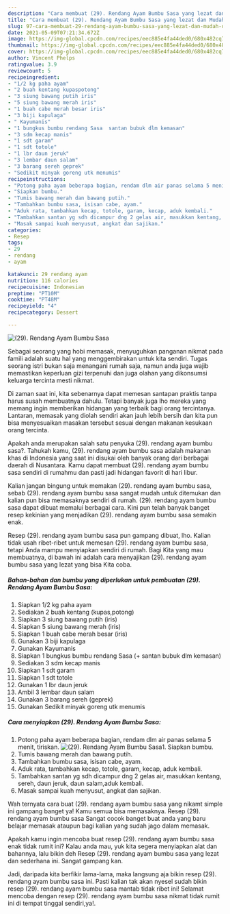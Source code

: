 ```yaml
---
description: "Cara membuat (29). Rendang Ayam Bumbu Sasa yang lezat dan Mudah Dibuat"
title: "Cara membuat (29). Rendang Ayam Bumbu Sasa yang lezat dan Mudah Dibuat"
slug: 97-cara-membuat-29-rendang-ayam-bumbu-sasa-yang-lezat-dan-mudah-dibuat
date: 2021-05-09T07:21:34.672Z
image: https://img-global.cpcdn.com/recipes/eec885e4fa44ded0/680x482cq70/29-rendang-ayam-bumbu-sasa-foto-resep-utama.jpg
thumbnail: https://img-global.cpcdn.com/recipes/eec885e4fa44ded0/680x482cq70/29-rendang-ayam-bumbu-sasa-foto-resep-utama.jpg
cover: https://img-global.cpcdn.com/recipes/eec885e4fa44ded0/680x482cq70/29-rendang-ayam-bumbu-sasa-foto-resep-utama.jpg
author: Vincent Phelps
ratingvalue: 3.9
reviewcount: 5
recipeingredient:
- "1/2 kg paha ayam"
- "2 buah kentang kupaspotong"
- "3 siung bawang putih iris"
- "5 siung bawang merah iris"
- "1 buah cabe merah besar iris"
- "3 biji kapulaga"
- " Kayumanis"
- "1 bungkus bumbu rendang Sasa  santan bubuk dlm kemasan"
- "3 sdm kecap manis"
- "1 sdt garam"
- "1 sdt totole"
- "1 lbr daun jeruk"
- "3 lembar daun salam"
- "3 barang sereh geprek"
- "Sedikit minyak goreng utk menumis"
recipeinstructions:
- "Potong paha ayam beberapa bagian, rendam dlm air panas selama 5 menit, tiriskan."
- "Siapkan bumbu."
- "Tumis bawang merah dan bawang putih."
- "Tambahkan bumbu sasa, isisan cabe, ayam."
- "Aduk rata, tambahkan kecap, totole, garam, kecap, aduk kembali."
- "Tambahkan santan yg sdh dicampur dng 2 gelas air, masukkan kentang, sereh, daun jeruk, daun salam,aduk kembali."
- "Masak sampai kuah menyusut, angkat dan sajikan."
categories:
- Resep
tags:
- 29
- rendang
- ayam

katakunci: 29 rendang ayam 
nutrition: 116 calories
recipecuisine: Indonesian
preptime: "PT10M"
cooktime: "PT48M"
recipeyield: "4"
recipecategory: Dessert

---
```



![(29). Rendang Ayam Bumbu Sasa](https://img-global.cpcdn.com/recipes/eec885e4fa44ded0/680x482cq70/29-rendang-ayam-bumbu-sasa-foto-resep-utama.jpg)

Sebagai seorang yang hobi memasak, menyuguhkan panganan nikmat pada famili adalah suatu hal yang menggembirakan untuk kita sendiri. Tugas seorang istri bukan saja menangani rumah saja, namun anda juga wajib memastikan keperluan gizi terpenuhi dan juga olahan yang dikonsumsi keluarga tercinta mesti nikmat.

Di zaman  saat ini, kita sebenarnya dapat memesan santapan praktis tanpa harus susah membuatnya dahulu. Tetapi banyak juga lho mereka yang memang ingin memberikan hidangan yang terbaik bagi orang tercintanya. Lantaran, memasak yang diolah sendiri akan jauh lebih bersih dan kita pun bisa menyesuaikan masakan tersebut sesuai dengan makanan kesukaan orang tercinta. 



Apakah anda merupakan salah satu penyuka (29). rendang ayam bumbu sasa?. Tahukah kamu, (29). rendang ayam bumbu sasa adalah makanan khas di Indonesia yang saat ini disukai oleh banyak orang dari berbagai daerah di Nusantara. Kamu dapat membuat (29). rendang ayam bumbu sasa sendiri di rumahmu dan pasti jadi hidangan favorit di hari libur.

Kalian jangan bingung untuk memakan (29). rendang ayam bumbu sasa, sebab (29). rendang ayam bumbu sasa sangat mudah untuk ditemukan dan kalian pun bisa memasaknya sendiri di rumah. (29). rendang ayam bumbu sasa dapat dibuat memalui berbagai cara. Kini pun telah banyak banget resep kekinian yang menjadikan (29). rendang ayam bumbu sasa semakin enak.

Resep (29). rendang ayam bumbu sasa pun gampang dibuat, lho. Kalian tidak usah ribet-ribet untuk memesan (29). rendang ayam bumbu sasa, tetapi Anda mampu menyiapkan sendiri di rumah. Bagi Kita yang mau membuatnya, di bawah ini adalah cara menyajikan (29). rendang ayam bumbu sasa yang lezat yang bisa Kita coba.

<!--inarticleads1-->

##### Bahan-bahan dan bumbu yang diperlukan untuk pembuatan (29). Rendang Ayam Bumbu Sasa:

1. Siapkan 1/2 kg paha ayam
1. Sediakan 2 buah kentang (kupas,potong)
1. Siapkan 3 siung bawang putih (iris)
1. Siapkan 5 siung bawang merah (iris)
1. Siapkan 1 buah cabe merah besar (iris)
1. Gunakan 3 biji kapulaga
1. Gunakan  Kayumanis
1. Siapkan 1 bungkus bumbu rendang Sasa (+ santan bubuk dlm kemasan)
1. Sediakan 3 sdm kecap manis
1. Siapkan 1 sdt garam
1. Siapkan 1 sdt totole
1. Gunakan 1 lbr daun jeruk
1. Ambil 3 lembar daun salam
1. Gunakan 3 barang sereh (geprek)
1. Gunakan Sedikit minyak goreng utk menumis




<!--inarticleads2-->

##### Cara menyiapkan (29). Rendang Ayam Bumbu Sasa:

1. Potong paha ayam beberapa bagian, rendam dlm air panas selama 5 menit, tiriskan.
<img src="https://img-global.cpcdn.com/steps/7d6dbc072aaeef95/160x128cq70/29-rendang-ayam-bumbu-sasa-langkah-memasak-1-foto.jpg" alt="(29). Rendang Ayam Bumbu Sasa">1. Siapkan bumbu.
1. Tumis bawang merah dan bawang putih.
1. Tambahkan bumbu sasa, isisan cabe, ayam.
1. Aduk rata, tambahkan kecap, totole, garam, kecap, aduk kembali.
1. Tambahkan santan yg sdh dicampur dng 2 gelas air, masukkan kentang, sereh, daun jeruk, daun salam,aduk kembali.
1. Masak sampai kuah menyusut, angkat dan sajikan.




Wah ternyata cara buat (29). rendang ayam bumbu sasa yang nikamt simple ini gampang banget ya! Kamu semua bisa memasaknya. Resep (29). rendang ayam bumbu sasa Sangat cocok banget buat anda yang baru belajar memasak ataupun bagi kalian yang sudah jago dalam memasak.

Apakah kamu ingin mencoba buat resep (29). rendang ayam bumbu sasa enak tidak rumit ini? Kalau anda mau, yuk kita segera menyiapkan alat dan bahannya, lalu bikin deh Resep (29). rendang ayam bumbu sasa yang lezat dan sederhana ini. Sangat gampang kan. 

Jadi, daripada kita berfikir lama-lama, maka langsung aja bikin resep (29). rendang ayam bumbu sasa ini. Pasti kalian tak akan nyesel sudah bikin resep (29). rendang ayam bumbu sasa mantab tidak ribet ini! Selamat mencoba dengan resep (29). rendang ayam bumbu sasa nikmat tidak rumit ini di tempat tinggal sendiri,ya!.

